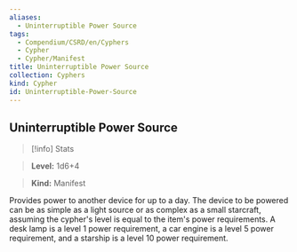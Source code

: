 ```yaml
---
aliases:
  - Uninterruptible Power Source
tags:
  - Compendium/CSRD/en/Cyphers
  - Cypher
  - Cypher/Manifest
title: Uninterruptible Power Source
collection: Cyphers
kind: Cypher
id: Uninterruptible-Power-Source
---
```

## Uninterruptible Power Source    
>[!info] Stats    
> **Level:** 1d6+4    
> **Kind:** Manifest  
    
Provides power to another device for up to a day. The device to be powered can be as simple as a light source or as complex as a small starcraft, assuming the cypher's level is equal to the item's power requirements. A desk lamp is a level 1 power requirement, a car engine is a level 5 power requirement, and a starship is a level 10 power requirement.
